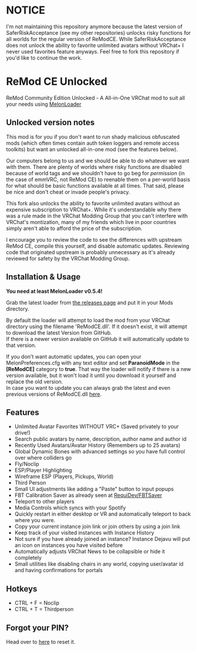 # NOTICE
I'm not maintaining this repository anymore because the latest version of SaferRiskAcceptance (see my other repositories) unlocks risky functions for all worlds for the regular version of ReModCE. While SaferRiskAcceptance does not unlock the ability to favorite unlimited avatars without VRChat+ I never used favorites feature anyways. Feel free to fork this repository if you'd like to continue the work.

# ReMod CE Unlocked
ReMod Community Edition Unlocked - A All-in-One VRChat mod to suit all your needs using [MelonLoader](https://github.com/LavaGang/MelonLoader)

## Unlocked version notes
This mod is for you if you don't want to run shady malicious obfuscated mods (which often times contain auth token loggers and remote access toolkits) but want an unlocked all-in-one mod (see the features below).

Our computers belong to us and we should be able to do whatever we want with them. There are plenty of worlds where risky functions are disabled because of world tags and we shouldn't have to go beg for *permission* (in the case of emmVRC, not ReMod CE) to reenable them on a per-world basis for what should be basic functions available at all times. That said, please be nice and don't cheat or invade people's privacy.

This fork also unlocks the ability to favorite unlimited avatars without an expensive subscription to VRChat+. While it's understandable why there was a rule made in the VRChat Modding Group that you can't interfere with VRChat's montization, many of my friends which live in poor countries simply aren't able to afford the price of the subscription.

I encourage you to review the code to see the differences with upstream ReMod CE, compile this yourself, and disable automatic updates. Reviewing code that originated upstream is probably unnecessary as it's already reviewed for safety by the VRChat Modding Group.

## Installation & Usage
**You need at least MelonLoader v0.5.4!**

Grab the latest loader from [the releases page]( https://github.com/VRChat-is-Awesome/ReModCE-Unlocked/releases/) and put it in your Mods directory.  

By default the loader will attempt to load the mod from your VRChat directory using the filename 'ReModCE.dll'. If it doesn't exist, it will attempt to download the latest Version from GitHub.  
If there is a newer version available on GitHub it will automatically update to that version.  

If you don't want automatic updates, you can open your MelonPreferences.cfg with any text editor and set **ParanoidMode** in the **[ReModCE]** category to **true**. That way the loader will notify if there is a new version available, but it won't load it until you download it yourself and replace the old version.  
In case you want to update you can always grab the latest and even previous versions of ReModCE.dll [here](https://github.com/VRChat-is-Awesome/ReModCE-Unlocked/releases/).

## Features
* Unlimited Avatar Favorites WITHOUT VRC+ (Saved privately to your drive!)
* Search public avatars by name, description, author name and author id
* Recently Used Avatars/Avatar History (Remembers up to 25 avatars)
* Global Dynamic Bones with advanced settings so you have full control over where colliders go
* Fly/Noclip
* ESP/Player Highlighting
* Wireframe ESP (Players, Pickups, World)
* Third Person
* Small UI adjustments like adding a "Paste" button to input popups
* FBT Calibration Saver as already seen at [RequiDev/FBTSaver](https://github.com/RequiDev/FBTSaver)
* Teleport to other players
* Media Controls which syncs with your Spotify
* Quickly restart in either desktop or VR and automatically teleport to back where you were.
* Copy your current instance join link or join others by using a join link
* Keep track of your visited instances with Instance History
* Not sure if you have already joined an instance? Instance Dejavu will put an icon on instances you have visited before
* Automatically adjusts VRChat News to be collapsible or hide it completely
* Small utilities like disabling chairs in any world, copying user/avatar id and having confirmations for portals

## Hotkeys
* CTRL + F = Noclip
* CTRL + T = Thirdperson

## Forgot your PIN?
Head over to [here](https://remod-ce.requi.dev/api/pin.php) to reset it.
